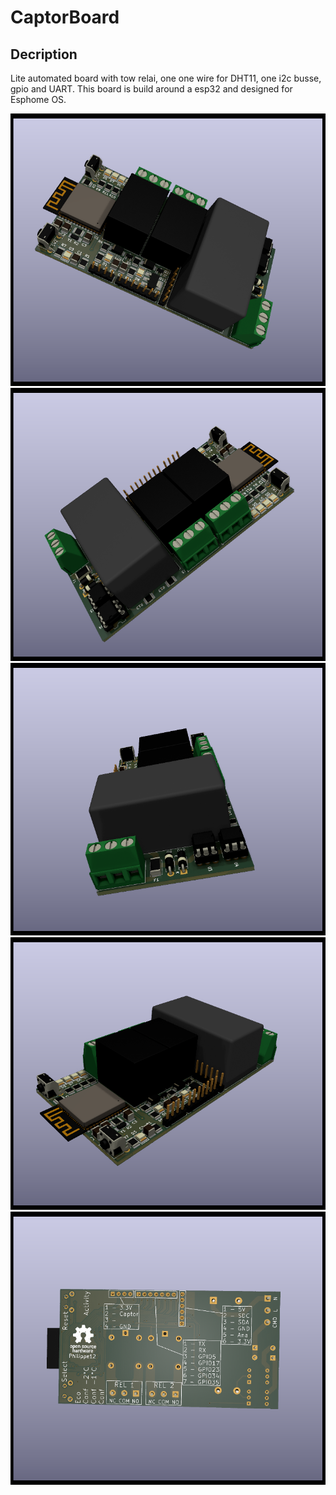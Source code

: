 # CaptorBoard
## Decription
Lite automated board with tow relai, one one wire for DHT11, one i2c busse, gpio and UART.
This board is build around a esp32 and designed for Esphome OS.

![](/image/CaptorBoard1.png)
![](/image/CaptorBoard2.png)
![](/image/CaptorBoard3.png)
![](/image/CaptorBoard4.png)
![](/image/CaptorBoard5.png)
